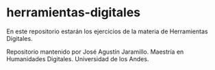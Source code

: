 # herramientas-digitales
En este repositorio estarán los ejercicios de la materia de Herramientas Digitales.

Repositorio mantenido por José Agustín Jaramillo.
Maestría en Humanidades Digitales.
Universidad de los Andes.
